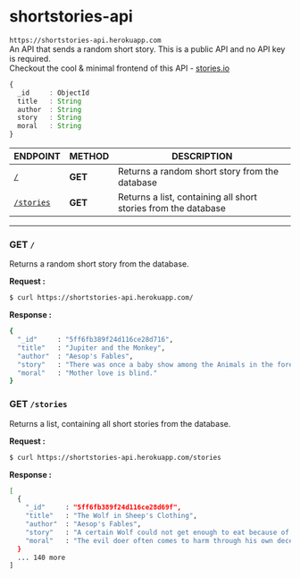 # shortstories-api

`https://shortstories-api.herokuapp.com` \
An API that sends a random short story. This is a public API and no API key is required. \
Checkout the cool & minimal frontend of this API - [stories.io](https://storiesio.netlify.app)

```ts
{
  _id     : ObjectId
  title   : String
  author  : String
  story   : String
  moral   : String
}
```
| ENDPOINT        | METHOD | DESCRIPTION |
|-----------------|--------|-------------|
| [`/`](#get-/)               | **GET**  | Returns a random short story from the database |
| [`/stories`](#get-/stories) | **GET**  | Returns a list, containing all short stories from the database |

---

### GET `/`
Returns a random short story from the database.

**Request :**
```bash
$ curl https://shortstories-api.herokuapp.com/
```
**Response :**
```bash
{
  "_id"     : "5ff6fb389f24d116ce28d716",
  "title"   : "Jupiter and the Monkey",
  "author"  : "Aesop's Fables",
  "story"   : "There was once a baby show among the Animals in the forest. Jupiter provided the prize. Of course all the proud mammas from far and near brought their babies. But none got there earlier than Mother Monkey. Proudly she presented her baby among the other contestants. As you can imagine, there was quite a laugh when the Animals saw the ugly flat-nosed, hairless, pop-eyed little creature. \"Laugh if you will,\" said the Mother Monkey. \"Though Jupiter may not give him the prize, I know that he is the prettiest, the sweetest, the dearest darling in the world.\"",
  "moral"   : "Mother love is blind."
}
```

### GET `/stories`
Returns a list, containing all short stories from the database.

**Request :**
```bash
$ curl https://shortstories-api.herokuapp.com/stories
```
**Response :**
```bash
[
  {
    "_id"     : "5ff6fb389f24d116ce28d69f",
    "title"   : "The Wolf in Sheep's Clothing",
    "author"  : "Aesop's Fables",
    "story"   : "A certain Wolf could not get enough to eat because of the watchfulness of the Shepherds. But one night he found a sheep skin that had been cast aside and forgotten. The next day, dressed in the skin, the Wolf strolled into the pasture with the Sheep. Soon a little Lamb was following him about and was quickly led away to slaughter. That evening the Wolf entered the fold with the flock. But it happened that the Shepherd took a fancy for mutton broth that very evening, and, picking up a knife, went to the fold. There the first he laid hands on and killed was the Wolf.",
    "moral"   : "The evil doer often comes to harm through his own deceit."
  }
  ... 140 more
]
```
